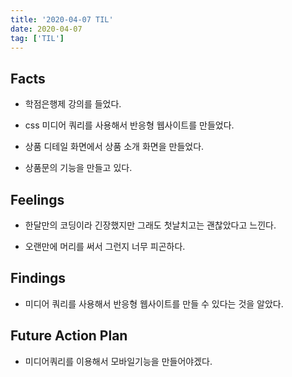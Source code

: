 ```yaml
---
title: '2020-04-07 TIL'
date: 2020-04-07
tag: ['TIL']
---
```


## Facts

- 학점은행제 강의를 들었다.

- css 미디어 쿼리를 사용해서 반응형 웹사이트를 만들었다.

- 상품 디테일 화면에서 상품 소개 화면을 만들었다.

- 상품문의 기능을 만들고 있다.

## Feelings

- 한달만의 코딩이라 긴장했지만 그래도 첫날치고는 괜찮았다고 느낀다.

- 오랜만에 머리를 써서 그런지 너무 피곤하다.

## Findings

- 미디어 쿼리를 사용해서 반응형 웹사이트를 만들 수 있다는 것을 알았다.

## Future Action Plan

- 미디어쿼리를 이용해서 모바일기능을 만들어야겠다.
